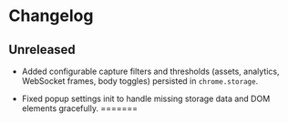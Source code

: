 # Changelog

## Unreleased
- Added configurable capture filters and thresholds (assets, analytics, WebSocket frames, body toggles) persisted in `chrome.storage`.

- Fixed popup settings init to handle missing storage data and DOM elements gracefully.
=======

